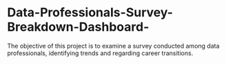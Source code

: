 # Data-Professionals-Survey-Breakdown-Dashboard-
The objective of this project is to examine a survey conducted among data professionals, identifying trends and regarding career transitions.
